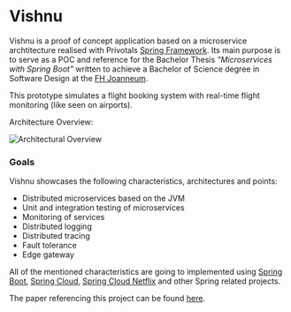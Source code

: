 # Vishnu

Vishnu is a proof of concept application based on a microservice archtitecture realised with Privotals [Spring Framework](http://www.spring.io).
Its main purpose is to serve as a POC and reference for the Bachelor Thesis _"Microservices with Spring Boot"_ written to achieve a Bachelor of 
Science degree in Software Design at the [FH Joanneum](http://www.fh-joanneum.at).

This prototype simulates a flight booking system with real-time flight monitoring (like seen on airports). 

Architecture Overview:

![Architectural Overview](https://i.imgur.com/qbjAPey.png)

### Goals
Vishnu showcases the following characteristics, architectures and points:
* Distributed microservices based on the JVM
* Unit and integration testing of microservices
* Monitoring of services
* Distributed logging
* Distributed tracing
* Fault tolerance
* Edge gateway

All of the mentioned characteristics are going to implemented using [Spring Boot](http://projects.spring.io/spring-boot/), 
[Spring Cloud](http://projects.spring.io/spring-cloud/), [Spring Cloud Netflix](https://cloud.spring.io/spring-cloud-netflix/) and other Spring related projects.

The paper referencing this project can be found [here](https://github.com/fridayy/vishnu/blob/master/docs/bakk2-paper.pdf).